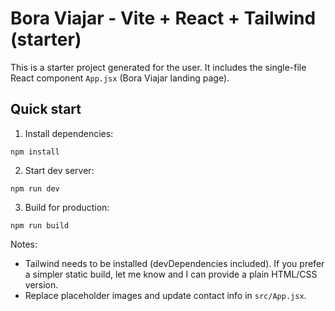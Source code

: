 # Bora Viajar - Vite + React + Tailwind (starter)

This is a starter project generated for the user. It includes the single-file React component `App.jsx` (Bora Viajar landing page).

## Quick start

1. Install dependencies:
```
npm install
```

2. Start dev server:
```
npm run dev
```

3. Build for production:
```
npm run build
```

Notes:
- Tailwind needs to be installed (devDependencies included). If you prefer a simpler static build, let me know and I can provide a plain HTML/CSS version.
- Replace placeholder images and update contact info in `src/App.jsx`.

